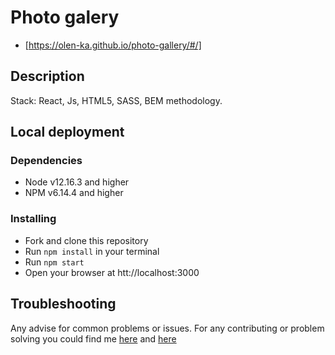 # Photo galery

- [https://olen-ka.github.io/photo-gallery/#/]

## Description

Stack: React, Js, HTML5, SASS, BEM methodology.

## Local deployment

### Dependencies
* Node v12.16.3 and higher
* NPM v6.14.4 and higher


### Installing
* Fork and clone this repository
* Run `npm install` in your terminal
* Run `npm start`
* Open your browser at htt://localhost:3000


## Troubleshooting

Any advise for common problems or issues.
For any contributing or problem solving you could find me [here]() and [here]()
